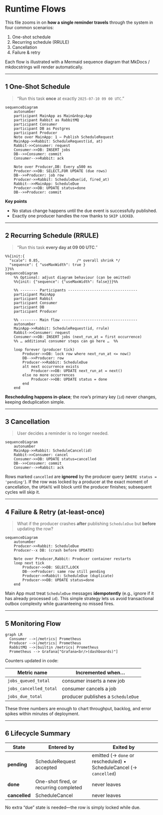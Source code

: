 # Runtime Flows

This file zooms in on **how a single reminder travels** through the system in four common scenarios:

1. One-shot schedule  
2. Recurring schedule (RRULE)  
3. Cancellation  
4. Failure & retry  

Each flow is illustrated with a Mermaid sequence diagram that MkDocs / mkdocstrings will render automatically.

---

## 1  One-Shot Schedule

> “Run this task **once** at exactly `2025-07-10 09 00 UTC`.”

```mermaid
sequenceDiagram
    autonumber
    participant MainApp as Main&nbsp;App
    participant Rabbit as RabbitMQ
    participant Consumer
    participant DB as Postgres
    participant Producer
    Note over MainApp: 1 – Publish ScheduleRequest
    MainApp->>Rabbit: ScheduleRequest(id, at)
    Rabbit->>Consumer: request
    Consumer->>DB: INSERT jobs
    DB-->>Consumer: commit
    Consumer-->>Rabbit: ack

    Note over Producer,DB: Every ≤500 ms
    Producer->>DB: SELECT…FOR UPDATE (due rows)
    DB-->>Producer: job row
    Producer->>Rabbit: ScheduleDue(id, fired_at)
    Rabbit-->>MainApp: ScheduleDue
    Producer->>DB: UPDATE status=done
    DB-->>Producer: commit
```

**Key points**

* No status change happens until the due event is successfully published.
* Exactly one producer handles the row thanks to `SKIP LOCKED`.

---

## 2  Recurring Schedule (RRULE)

> “Run this task **every day at 09 00 UTC**.”

```mermaid
%%{init:{
  "scale": 0.85,                 /* overall shrink */
  "sequence": { "useMaxWidth": true }
}}%%
sequenceDiagram
    %% Optional: adjust diagram behaviour (can be omitted)
    %%{init: {"sequence": {"useMaxWidth": false}}}%%

    %% -------- Participants --------------------------------
    participant MainApp
    participant Rabbit
    participant Consumer
    participant DB
    participant Producer

    %% -------- Main flow -----------------------------------
    autonumber
    MainApp->>Rabbit: ScheduleRequest(id, rrule)
    Rabbit->>Consumer: request
    Consumer->>DB: INSERT jobs (next_run_at = first occurrence)
    %% … additional consumer steps can go here …  %%

    loop forever (producer tick)
        Producer->>DB: lock row where next_run_at <= now()
        DB-->>Producer: row
        Producer->>Rabbit: ScheduleDue
        alt next occurrence exists
            Producer->>DB: UPDATE next_run_at = next()
        else no more occurrences
            Producer->>DB: UPDATE status = done
        end
    end

```



**Rescheduling happens in-place**; the row’s primary key (`id`) never changes, keeping deduplication simple.

---

## 3  Cancellation

> User decides a reminder is no longer needed.

```mermaid
sequenceDiagram
    autonumber
    MainApp->>Rabbit: ScheduleCancel(id)
    Rabbit->>Consumer: cancel
    Consumer->>DB: UPDATE status=cancelled
    DB-->>Consumer: commit
    Consumer-->>Rabbit: ack
```

Rows marked `cancelled` are **ignored** by the producer query (`WHERE status = 'pending'`).
If the row was locked by a producer at the exact moment of cancellation, the `UPDATE` will block until the producer finishes; subsequent cycles will skip it.

---

## 4  Failure & Retry (at-least-once)

> What if the producer crashes **after** publishing `ScheduleDue` but **before** updating the row?

```mermaid
sequenceDiagram
    autonumber
    Producer->>Rabbit: ScheduleDue
    Producer--x DB: (crash before UPDATE)

    Note over Producer,Rabbit: Producer container restarts
    loop next tick
        Producer->>DB: SELECT…LOCK
        DB-->>Producer: same row still pending
        Producer->>Rabbit: ScheduleDue (duplicate)
        Producer->>DB: UPDATE status=done
    end
```

Main App must treat `ScheduleDue` messages **idempotently** (e.g., ignore if it has already processed `id`).
This simple strategy lets us avoid transactional outbox complexity while guaranteeing no missed fires.

---

## 5  Monitoring Flow

```mermaid
graph LR
  Consumer -->|/metrics| Prometheus
  Producer -->|/metrics| Prometheus
  RabbitMQ -->|builtin /metrics| Prometheus
  Prometheus --> Grafana["Grafana<br/>(dashboards)"]
```

Counters updated in code:

| Metric name            | Incremented when…                  |
| ---------------------- | ---------------------------------- |
| `jobs_queued_total`    | consumer inserts a new job         |
| `jobs_cancelled_total` | consumer cancels a job             |
| `jobs_due_total`       | producer publishes a `ScheduleDue` |

These three numbers are enough to chart throughput, backlog, and error spikes within minutes of deployment.

---

## 6  Lifecycle Summary

| State         | Entered by                             | Exited by                                                          |
| ------------- | -------------------------------------- | ------------------------------------------------------------------ |
| **pending**   | ScheduleRequest accepted               | emitted (→ `done` or rescheduled) • ScheduleCancel (→ `cancelled`) |
| **done**      | One-shot fired, or recurring completed | never leaves                                                       |
| **cancelled** | ScheduleCancel                         | never leaves                                                       |

No extra “due” state is needed—the row is simply locked while due.



